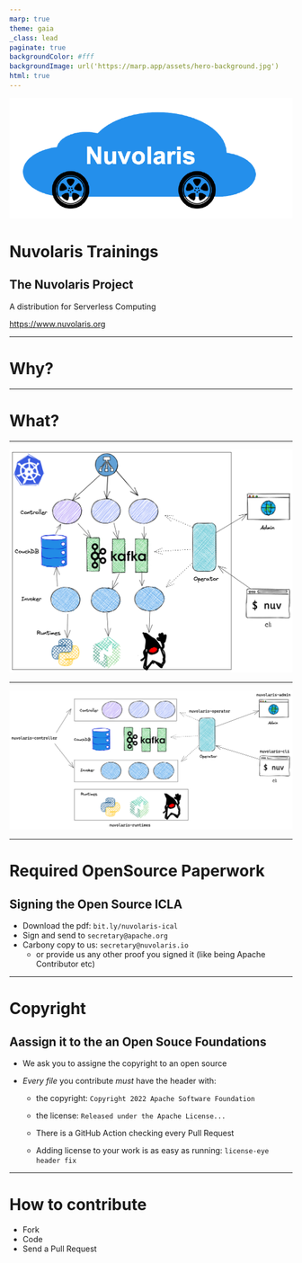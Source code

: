 ```yaml
---
marp: true
theme: gaia
_class: lead
paginate: true
backgroundColor: #fff
backgroundImage: url('https://marp.app/assets/hero-background.jpg')
html: true
---
```


![bg left:40% 80%](./logo-transparent.png)

# **Nuvolaris Trainings**
## The Nuvolaris Project

A distribution for Serverless Computing

https://www.nuvolaris.org


---
# Why?


---
# What?

---
![bg fit](./project.png)

---
![bg fit](./components.png)


---
# Required OpenSource Paperwork
## Signing the Open Source ICLA

- Download the pdf:
 `bit.ly/nuvolaris-ical`
- Sign and send to 
   `secretary@apache.org`
- Carbony copy to us: 
    `secretary@nuvolaris.io`
     - or provide us any other proof you signed it (like being Apache Contributor etc)

---
# Copyright
## Aassign it to the an Open Souce Foundations

- We ask you to assigne the copyright to an open source 

- *Every file* you contribute *must* have the header with:
  - the copyright:
     `Copyright 2022 Apache Software Foundation`
  - the license:
    `Released under the Apache License...`

  - There is a GitHub Action checking every Pull Request
  - Adding license to your work is as easy as running:
    `license-eye header fix`


---
# How to contribute

- Fork
- Code
- Send a Pull Request
